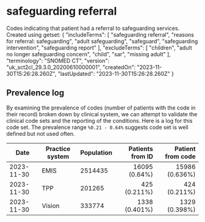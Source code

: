 # safeguarding referral

Codes indicating that patient had a referral to safeguarding services. Created using getset:
{
  "includeTerms": [
    "safeguarding referral",
    "reasons for referral: safeguarding",
    "adult safeguarding",
    "safeguard",
    "safeguarding intervention",
    "safeguarding report"
  ],
  "excludeTerms": [
    "children",
    "adult no longer safeguarding concern",
    "child",
    "sar",
    "missing adult"
  ],
  "terminology": "SNOMED CT",
  "version": "uk_sct2cl_29.3.0_20200610000001",
  "createdOn": "2023-11-30T15:26:28.260Z",
  "lastUpdated": "2023-11-30T15:26:28.260Z"
}


## Prevalence log

By examining the prevalence of codes (number of patients with the code in their record) broken down by clinical system, we can attempt to validate the clinical code sets and the reporting of the conditions. Here is a log for this code set. The prevalence range `%0.21 - 0.64%` suggests code set is well defined but not used often.

| Date       | Practice system | Population | Patients from ID | Patient from code |
| ---------- | --------------- | ---------- | ---------------: | ----------------: |
| 2023-11-30 | EMIS | 2514435 | 16095 (0.64%) | 15986 (0.636%) | 
| 2023-11-30 | TPP | 201265 | 425 (0.211%) | 424 (0.211%) | 
| 2023-11-30 | Vision | 333774 | 1338 (0.401%) | 1329 (0.398%) | 